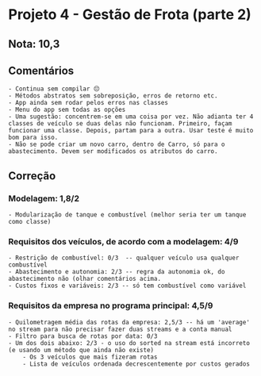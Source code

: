 # Projeto 4 - Gestão de Frota (parte 2)

## Nota: 10,3

## Comentários
	- Continua sem compilar 😔
	- Métodos abstratos sem sobreposição, erros de retorno etc. 
	- App ainda sem rodar pelos erros nas classes
	- Menu do app sem todas as opções
	- Uma sugestão: concentrem-se em uma coisa por vez. Não adianta ter 4 classes de veículo se duas delas não funcionam. Primeiro, façam funcionar uma classe. Depois, partam para a outra. Usar teste é muito bom para isso.
	- Não se pode criar um novo carro, dentro de Carro, só para o abastecimento. Devem ser modificados os atributos do carro. 
	
## Correção
	
	
### Modelagem: 1,8/2   
	- Modularização de tanque e combustível (melhor seria ter um tanque como classe)
	
### Requisitos dos veículos, de acordo com a modelagem: 4/9  
	- Restrição de combustível: 0/3  -- qualquer veículo usa qualquer combustível
	- Abastecimento e autonomia: 2/3 -- regra da autonomia ok, do abastecimento não (olhar comentários acima.
	- Custos fixos e variáveis: 2/3 -- só tem combustível como variável
	
### Requisitos da empresa no programa principal: 4,5/9 
	
	- Quilometragem média das rotas da empresa: 2,5/3 -- há um 'average' no stream para não precisar fazer duas streams e a conta manual 
	- Filtro para busca de rotas por data: 0/3  
	- Um dos dois abaixo: 2/3 - o uso do sorted na stream está incorreto (e usando um método que ainda não existe)
		- Os 3 veículos que mais fizeram rotas 
		- Lista de veículos ordenada decrescentemente por custos gerados 

